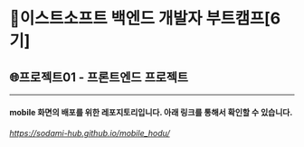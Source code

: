 # 🤗이스트소프트 백엔드 개발자 부트캠프[6기]
## 🌐프로젝트01 - 프론트엔드 프로젝트

----------
#### mobile 화면의 배포를 위한 레포지토리입니다. 아래 링크를 통해서 확인할 수 있습니다.
###### <https://sodami-hub.github.io/mobile_hodu/>
